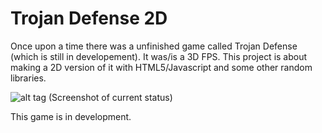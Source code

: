 # Trojan Defense 2D
Once upon a time there was a unfinished game called Trojan Defense (which is still in developement).
It was/is a 3D FPS. This project is about making a 2D version of it with HTML5/Javascript and some other random libraries.

![alt tag](https://raw.githubusercontent.com/PHILPANDA/pandatom/master/trojan-defense-2d/screenshots/current.png)
(Screenshot of current status)

This game is in development.